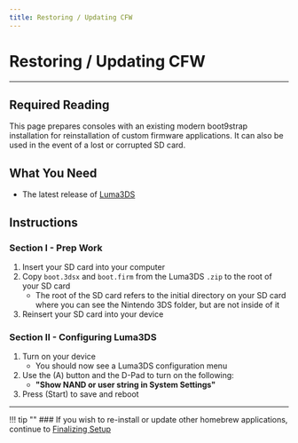```yaml
---
title: Restoring / Updating CFW
---
```


# Restoring / Updating CFW
---

## Required Reading

This page prepares consoles with an existing modern boot9strap installation for reinstallation of custom firmware applications. It can also be used in the event of a lost or corrupted SD card.

## What You Need
* The latest release of [Luma3DS](https://github.com/LumaTeam/Luma3DS/releases/latest)

## Instructions

### Section I - Prep Work

1. Insert your SD card into your computer
1. Copy `boot.3dsx` and `boot.firm` from the Luma3DS `.zip` to the root of your SD card
    + The root of the SD card refers to the initial directory on your SD card where you can see the Nintendo 3DS folder, but are not inside of it
1. Reinsert your SD card into your device

### Section II - Configuring Luma3DS

1. Turn on your device
    * You should now see a Luma3DS configuration menu
1. Use the (A) button and the D-Pad to turn on the following:
    * **"Show NAND or user string in System Settings"**
1. Press (Start) to save and reboot

___

!!! tip "" ### If you wish to re-install or update other homebrew applications, continue to [Finalizing Setup](../finalizing-setup.md)